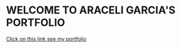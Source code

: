 # WELCOME TO ARACELI GARCIA'S PORTFOLIO

[Click on this link see my portfolio](https://araceli-garcia.netlify.app/)

